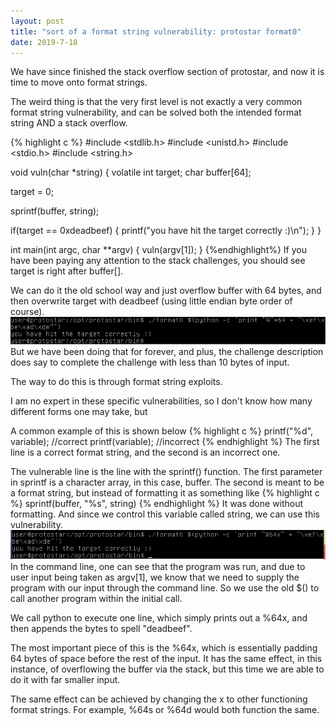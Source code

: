 ```yaml
---
layout: post
title: "sort of a format string vulnerability: protostar format0"
date: 2019-7-18
---
```


We have since finished the stack overflow section of protostar, and now it is time to move onto format strings.

The weird thing is that the very first level is not exactly a very common format string vulnerability, and can be solved both the intended format string AND a stack overflow. 

{% highlight c %}
#include <stdlib.h>
#include <unistd.h>
#include <stdio.h>
#include <string.h>

void vuln(char *string)
{
  volatile int target;
  char buffer[64];

  target = 0;

  sprintf(buffer, string);
  
  if(target == 0xdeadbeef) {
      printf("you have hit the target correctly :)\n");
  }
}

int main(int argc, char **argv)
{
  vuln(argv[1]);
}
{%endhighlight%}
If you have been paying any attention to the stack challenges, you should see target is right after buffer[].

We can do it the old school way and just overflow buffer with 64 bytes, and then overwrite target with deadbeef (using little endian byte order of course).
![format0-1](/assets/format0-1.jpg)
But we have been doing that for forever, and plus, the challenge description does say to complete the challenge with less than 10 bytes of input. 

The way to do this is through format string exploits. 

I am no expert in these specific vulnerabilities, so I don't know how many different forms one may take, but 

A common example of this is shown below
{% highlight c %}
printf("%d", variable); //correct
printf(variable); //incorrect
{% endhighlight %}
The first line is a correct format string, and the second is an incorrect one. 

The vulnerable line is the line with the sprintf() function.
The first parameter in sprintf is a character array, in this case, buffer. The second is meant to be a format string, but instead of formatting it as something like 
{% highlight c %}
sprintf(buffer, "%s", string)
{% endhighlight %}
It was done without formatting. And since we control this variable called string, we can use this vulnerability.
![format0-2](/assets/format0-2.jpg)
In the command line, one can see that the program was run, and due to user input being taken as argv[1], we know that we need to supply the program with our input through the command line. So we use the old $() to call another program within the initial call. 

We call python to execute one line, which simply prints out a %64x, and then appends the bytes to spell "deadbeef". 

The most important piece of this is the %64x, which is essentially padding 64 bytes of space before the rest of the input. It has the same effect, in this instance, of overflowing the buffer via the stack, but this time we are able to do it with far smaller input. 

The same effect can be achieved by changing the x to other functioning format strings. For example, %64s or %64d would both function the same. 